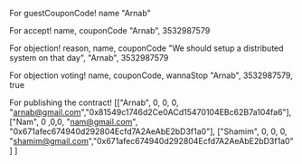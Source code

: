 For guestCouponCode!
    name
        "Arnab"

For accept!
    name, couponCode
        "Arnab", 3532987579

For objection!
    reason, name, couponCode
        "We should setup a distributed system on that day", "Arnab", 3532987579

For objection voting!
    name, couponCode, wannaStop
        "Arnab", 3532987579, true

For publishing the contract!
    [["Arnab", 0, 0, 0, "arnab@gmail.com","0x81549c1746d2Ce0ACd15470104EBc62B7a104fa6"], ["Nam", 0 ,0,0, "nam@gmail.com", "0x671afec674940d292804Ecfd7A2AeAbE2bD3f1a0"], ["Shamim", 0, 0, 0, "shamim@gmail.com","0x671afec674940d292804Ecfd7A2AeAbE2bD3f1a0"] ]